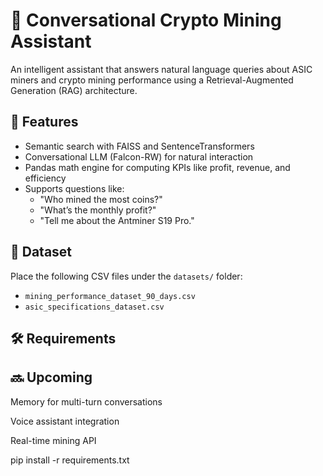 # 🧠 Conversational Crypto Mining Assistant

An intelligent assistant that answers natural language queries about ASIC miners and crypto mining performance using a Retrieval-Augmented Generation (RAG) architecture.

## 🔧 Features
- Semantic search with FAISS and SentenceTransformers
- Conversational LLM (Falcon-RW) for natural interaction
- Pandas math engine for computing KPIs like profit, revenue, and efficiency
- Supports questions like:
  - "Who mined the most coins?"
  - "What’s the monthly profit?"
  - "Tell me about the Antminer S19 Pro."

## 📁 Dataset
Place the following CSV files under the `datasets/` folder:
- `mining_performance_dataset_90_days.csv`
- `asic_specifications_dataset.csv`

## 🛠 Requirements



## 🔜 Upcoming
Memory for multi-turn conversations

Voice assistant integration

Real-time mining API

pip install -r requirements.txt
